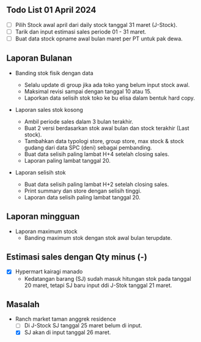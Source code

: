 ## Todo List 01 April 2024
- [ ] Pilih Stock awal april dari daily stock tanggal 31 maret (J-Stock).
- [ ] Tarik dan input estimasi sales periode 01 - 31 maret.
- [ ] Buat data stock opname awal bulan maret per PT untuk pak dewa.

## Laporan Bulanan

- Banding stok fisik dengan data
	- Selalu update di group jika ada toko yang belum input stock awal.
	- Maksimal revisi sampai dengan tanggal 10 atau 15.
	- Laporkan data selisih stok toko ke bu elisa dalam bentuk hard copy.

- Laporan sales stok kosong
	- Ambil periode sales dalam 3 bulan terakhir.
	- Buat 2 versi berdasarkan stok awal bulan dan stock terakhir (Last stock).
	- Tambahkan data typologi store, group store, max stock & stock gudang dari data SPC (deni) sebagai pembanding.
	- Buat data selisih paling lambat H+4 setelah closing sales.
	- Laporan paling lambat tanggal 20. 

- Laporan selisih stok
	- Buat data selisih paling lambat H+2 setelah closing sales.
	- Print summary dan store dengan selisih tinggi.
	- Laporan data selisih paling lambat tanggal 20.

## Laporan mingguan

- Laporan maximum stock
	- Banding maximum stok dengan stok awal bulan terupdate.

## Estimasi sales dengan Qty minus (-)

- [x] Hypermart kairagi manado
	- Kedatangan barang (SJ) sudah masuk hitungan stok pada tanggal 20 maret, tetapi SJ baru input ddi J-Stok tanggal 21 maret.

## Masalah

- Ranch market taman anggrek residence
	- [ ] Di J-Stock SJ tanggal 25 maret belum di input.
	- [x] SJ akan di input tanggal 26 maret.
